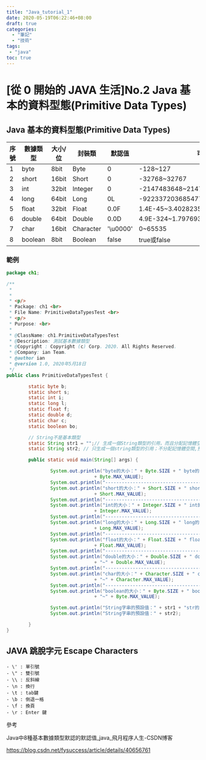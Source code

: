```yaml
---
title: "Java_tutorial_1"
date: 2020-05-19T06:22:46+08:00
draft: true
categories:
  - "筆記"
  - "技術"
tags:
 - "java"
toc: true
---
```


# [從 0 開始的 JAVA 生活]No.2 Java 基本的資料型態(Primitive Data Types)
<!--more-->

## Java 基本的資料型態(Primitive Data Types)

| 序號 | 數據類型 | 大小/位 | 封裝類    | 默認值   | 可表示數據范圍                           |
| :--- | -------- | ------- | --------- | -------- | ---------------------------------------- |
| 1    | byte     | 8bit    | Byte      | 0        | -128~127                                 |
| 2    | short    | 16bit   | Short     | 0        | -32768~32767                             |
| 3    | int      | 32bit   | Integer   | 0        | -2147483648~2147483647                   |
| 4    | long     | 64bit   | Long      | 0L       | -9223372036854775808~9223372036854775807 |
| 5    | float    | 32bit   | Float     | 0.0F     | 1.4E-45~3.4028235E38                     |
| 6    | double   | 64bit   | Double    | 0.0D     | 4.9E-324~1.7976931348623157E308          |
| 7    | char     | 16bit   | Character | '\u0000' | 0~65535                                  |
| 8    | boolean  | 8bit    | Boolean   | false    | true或false                              |

### 範例


```java
package ch1;

/**
 * 
 * 
 * <p/>
 * Package: ch1 <br>
 * File Name: PrimitiveDataTypesTest <br>
 * <p/>
 * Purpose: <br>
 * 
 * @ClassName: ch1.PrimitiveDataTypesTest
 * @Description: 測試基本數據類型
 * @Copyright : Copyright (c) Corp. 2020. All Rights Reserved.
 * @Company: ian Team.
 * @author ian
 * @version 1.0, 2020年5月18日
 */
public class PrimitiveDataTypesTest {

        static byte b;
        static short s;
        static int i;
        static long l;
        static float f;
        static double d;
        static char c;
        static boolean bo;

        // String不是基本類型
        static String str1 = "";// 生成一個String類型的引用，而且分配記憶體空間來存放"";
        static String str2; // 只生成一個string類型的引用；不分配記憶體空間,預設為null

        public static void main(String[] args) {

                System.out.println("byte的大小：" + Byte.SIZE + " byte的預設值：" + b + " byte的資料範圍：" + Byte.MIN_VALUE + "~"
                                + Byte.MAX_VALUE);
                System.out.println("----------------------------------------------------");
                System.out.println("short的大小：" + Short.SIZE + " short的預設值：" + s + " short的資料範圍：" + Short.MIN_VALUE + "~"
                                + Short.MAX_VALUE);
                System.out.println("----------------------------------------------------");
                System.out.println("int的大小：" + Integer.SIZE + " int的預設值：" + i + " int的資料範圍：" + Integer.MIN_VALUE + "~"
                                + Integer.MAX_VALUE);
                System.out.println("----------------------------------------------------");
                System.out.println("long的大小：" + Long.SIZE + " long的預設值：" + l + " long的資料範圍：" + Long.MIN_VALUE + "~"
                                + Long.MAX_VALUE);
                System.out.println("----------------------------------------------------");
                System.out.println("float的大小：" + Float.SIZE + " float的預設值：" + f + " float的資料範圍：" + Float.MIN_VALUE + "~"
                                + Float.MAX_VALUE);
                System.out.println("----------------------------------------------------");
                System.out.println("double的大小：" + Double.SIZE + " double的預設值：" + d + " double的資料範圍：" + Double.MIN_VALUE
                                + "~" + Double.MAX_VALUE);
                System.out.println("----------------------------------------------------");
                System.out.println("char的大小：" + Character.SIZE + " char的預設值：" + c + " char的資料範圍：" + Character.MIN_VALUE
                                + "~" + Character.MAX_VALUE);
                System.out.println("----------------------------------------------------");
                System.out.println("boolean的大小：" + Byte.SIZE + " boolean的預設值：" + bo + " boolean的資料範圍：" + Byte.MIN_VALUE
                                + "~" + Byte.MAX_VALUE);

                System.out.println("String字串的預設值：" + str1 + "str的默認長度：" + str1.length());
                System.out.println("String字串的預設值：" + str2);

        }
}
```



## JAVA  跳脫字元 Escape Characters 

```
- \' : 單引號
- \" : 雙引號
- \\ : 反斜線
- \n : 換行
- \t : tab鍵
- \b : 倒退一格
- \f : 換頁
- \r : Enter 鍵

```



參考

Java中8種基本數據類型默認的默認值_java_飛月程序人生-CSDN博客

https://blog.csdn.net/fysuccess/article/details/40656761
